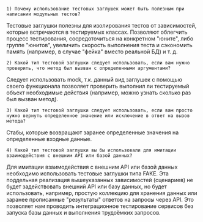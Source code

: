 ```1) Почему использование тестовых заглушек может быть полезным при написании модульных тестов?```

Тестовые заглушки полезны для изолирования тестов от зависимостей, которые 
встречаются в тестируемых классах. Позволяют облегчить процесс тестирования, 
сосредоточиться на конкретном "юните", либо группе "юнитов", увеличить скорость 
выполнения теста и сэкономить память (например, в случае "фейка" вместо реальной БД)
и т. д.

```2) Какой тип тестовой заглушки следует использовать, если вам нужно проверить, что метод был вызван с определенными аргументами?```

Следует использовать mock, т.к. данный вид заглушек с помощью своего функционала
позволяет проверить выполнил ли тестируемый объект необходимые действия (например,
можно узнать сколько раз был вызван метод).

```3) Какой тип тестовой заглушки следует использовать, если вам просто нужно вернуть определенное значение или исключение в ответ на вызов метода?```

Стабы, которые возвращают заранее определенные значения на определенные входные данные.

```4) Какой тип тестовой заглушки вы бы использовали для имитации  взаимодействия с внешним API или базой данных?```

Для имитации взаимодействия с внешним API или базой данных необходимо использовать
тестовые заглушки типа FAKE. Эта поддельная реализация вышеуказанных зависимостей 
(сценариев) не будет задействовать внешний API или базу данных, но будет использовать, 
например, простую коллекцию для хранения данных или заранее прописанные "результаты"
ответов на запросы через API. Это позволяет нам проводить интеграционное тестирование 
сервисов без запуска базы данных и выполнения трудоёмких запросов.
